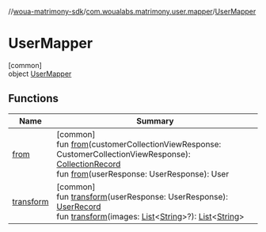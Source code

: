 //[woua-matrimony-sdk](../../../index.md)/[com.woualabs.matrimony.user.mapper](../index.md)/[UserMapper](index.md)

# UserMapper

[common]\
object [UserMapper](index.md)

## Functions

| Name | Summary |
|---|---|
| [from](from.md) | [common]<br>fun [from](from.md)(customerCollectionViewResponse: CustomerCollectionViewResponse): [CollectionRecord](../-collection-record/index.md)<br>fun [from](from.md)(userResponse: UserResponse): User |
| [transform](transform.md) | [common]<br>fun [transform](transform.md)(userResponse: UserResponse): [UserRecord](../-user-record/index.md)<br>fun [transform](transform.md)(images: [List](https://kotlinlang.org/api/latest/jvm/stdlib/kotlin.collections/-list/index.html)<[String](https://kotlinlang.org/api/latest/jvm/stdlib/kotlin/-string/index.html)>?): [List](https://kotlinlang.org/api/latest/jvm/stdlib/kotlin.collections/-list/index.html)<[String](https://kotlinlang.org/api/latest/jvm/stdlib/kotlin/-string/index.html)> |
